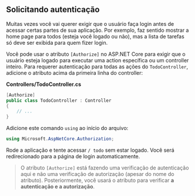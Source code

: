 ## Solicitando autenticação

Muitas vezes você vai querer exigir que o usuário faça login antes de acessar certas partes de sua aplicação. Por exemplo, faz sentido mostrar a home page para todos (esteja você logado ou não), mas a lista de tarefas só deve ser exibida para quem fizer login.

Você pode usar o atributo `[Authorize]` no ASP.NET Core para exigir que o usuário esteja logado para executar uma action específica ou um controller inteiro. Para requerer autenticação para todas as ações do `TodoController`, adicione o atributo acima da primeira linha do controller:

**Controllers/TodoController.cs**

```csharp
[Authorize]
public class TodoController : Controller
{
    // ...
}
```

Adicione este comando `using` ao início do arquivo:

```csharp
using Microsoft.AspNetCore.Authorization;
```

Rode a aplicação e tente acessar `/ todo` sem estar logado. Você será redirecionado para a página de login automaticamente.

> O atributo `[Authorize]` está fazendo uma verificação de autenticação aqui e não uma verificação de autorização (apesar do nome do atributo). Posteriormente, você usará o atributo para verificar **a autenticação e a autorização**.
